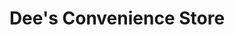 ---
title: "Dee's Convenience Store"
url: /hayling-island/dees-convenience-store/
shop: convenience
---